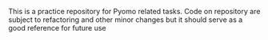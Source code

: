 This is a practice repository for Pyomo related tasks. 
Code on repository are subject to refactoring and other minor changes but it should serve as a good reference for future use
